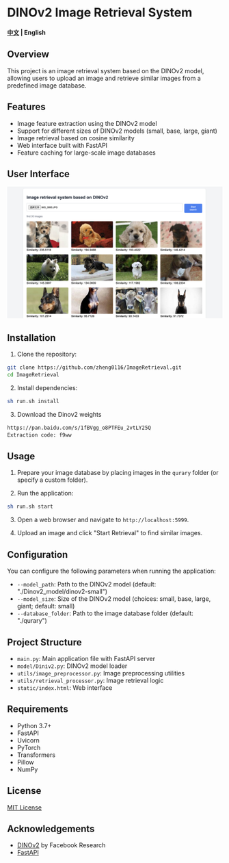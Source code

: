 # DINOv2 Image Retrieval System
 <strong>[中文](./README_zh.md) |
    English</strong>
## Overview
This project is an image retrieval system based on the DINOv2 model, allowing users to upload an image and retrieve similar images from a predefined image database.
    
## Features

- Image feature extraction using the DINOv2 model
- Support for different sizes of DINOv2 models (small, base, large, giant)
- Image retrieval based on cosine similarity
- Web interface built with FastAPI
- Feature caching for large-scale image databases

## User Interface

![DINOv2 Image Retrieval System Interface](./images/image.png)

## Installation

1. Clone the repository:

```bash
git clone https://github.com/zheng0116/ImageRetrieval.git
cd ImageRetrieval
```

2. Install dependencies:

```bash
sh run.sh install
```
3. Download the Dinov2 weights
```bash
https://pan.baidu.com/s/1fBVgg_o8PTFEu_2vtLY25Q
Extraction code: f9ww
```
## Usage

1. Prepare your image database by placing images in the `qurary` folder (or specify a custom folder).

2. Run the application:

```bash
sh run.sh start
```

3. Open a web browser and navigate to `http://localhost:5999`.

4. Upload an image and click "Start Retrieval" to find similar images.

## Configuration

You can configure the following parameters when running the application:

- `--model_path`: Path to the DINOv2 model (default: "./Dinov2_model/dinov2-small")
- `--model_size`: Size of the DINOv2 model (choices: small, base, large, giant; default: small)
- `--database_folder`: Path to the image database folder (default: "./qurary")


## Project Structure

- `main.py`: Main application file with FastAPI server
- `model/Diniv2.py`: DINOv2 model loader
- `utils/image_preprocessor.py`: Image preprocessing utilities
- `utils/retrieval_processor.py`: Image retrieval logic
- `static/index.html`: Web interface

## Requirements

- Python 3.7+
- FastAPI
- Uvicorn
- PyTorch
- Transformers
- Pillow
- NumPy

## License

[MIT License](LICENSE)

## Acknowledgements

- [DINOv2](https://github.com/facebookresearch/dinov2) by Facebook Research
- [FastAPI](https://fastapi.tiangolo.com/)